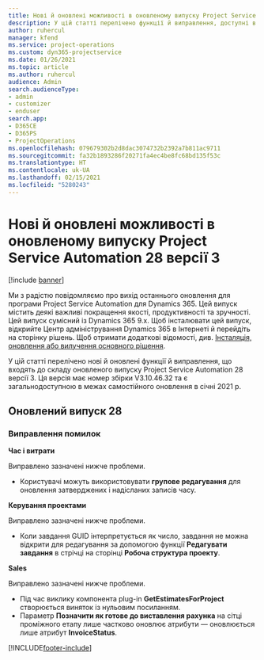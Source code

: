 ```yaml
---
title: Нові й оновлені можливості в оновленому випуску Project Service Automation 28 версії 3
description: У цій статті перелічено функції й виправлення, доступні в оновленому випуску Project Service Automation 28 версії 3.
author: ruhercul
manager: kfend
ms.service: project-operations
ms.custom: dyn365-projectservice
ms.date: 01/26/2021
ms.topic: article
ms.author: ruhercul
audience: Admin
search.audienceType:
- admin
- customizer
- enduser
search.app:
- D365CE
- D365PS
- ProjectOperations
ms.openlocfilehash: 079679302b2d8dac3074732b2392a7b811ac9711
ms.sourcegitcommit: fa32b1893286f20271fa4ec4be8fc68bd135f53c
ms.translationtype: HT
ms.contentlocale: uk-UA
ms.lasthandoff: 02/15/2021
ms.locfileid: "5280243"
---
```

# <a name="whats-new-or-changed-in-project-service-automation-update-release-28-v3"></a>Нові й оновлені можливості в оновленому випуску Project Service Automation 28 версії 3

[!include [banner](../includes/psa-now-project-operations.md)]

Ми з радістю повідомляємо про вихід останнього оновлення для програми Project Service Automation для Dynamics 365. Цей випуск містить деякі важливі покращення якості, продуктивності та зручності. Цей випуск сумісний із Dynamics 365 9.x. Щоб інсталювати цей випуск, відкрийте Центр адміністрування Dynamics 365 в Інтернеті й перейдіть на сторінку рішень. Щоб отримати додаткові відомості, див. [Інсталяція, оновлення або вилучення основного рішення](https://docs.microsoft.com/power-platform/admin/install-remove-preferred-solution).

У цій статті перелічено нові й оновлені функції й виправлення, що входять до складу оновленого випуску Project Service Automation 28 версії 3. Ця версія має номер збірки V3.10.46.32 та є загальнодоступною в межах самостійного оновлення в січні 2021 р.

## <a name="update-release-28"></a>Оновлений випуск 28

### <a name="bug-fixes"></a>Виправлення помилок

**Час і витрати**

Виправлено зазначені нижче проблеми.

- Користувачі можуть використовувати **групове редагування** для оновлення затверджених і надісланих записів часу.

**Керування проектами**

Виправлено зазначені нижче проблеми.

- Коли завдання GUID інтерпретується як число, завдання не можна відкрити для редагування за допомогою функції **Редагувати завдання** в стрічці на сторінці **Робоча структура проекту**.

**Sales**

Виправлено зазначені нижче проблеми.

- Під час виклику компонента plug-in **GetEstimatesForProject** створюється виняток із нульовим посиланням.
- Параметр **Позначити як готове до виставлення рахунка** на сітці проміжного етапу лише частково оновлює атрибути — оновлюється лише атрибут **InvoiceStatus**.



[!INCLUDE[footer-include](../includes/footer-banner.md)]
